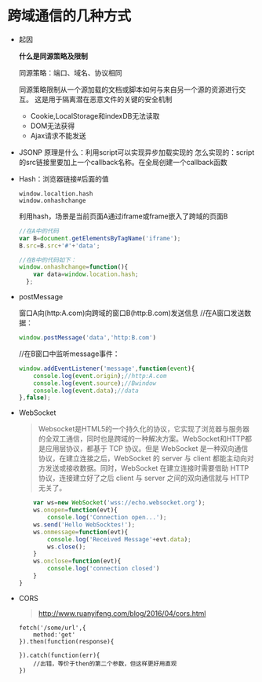 # 跨域通信的几种方式
- 起因

  **什么是同源策略及限制**

  同源策略：端口、域名、协议相同

  同源策略限制从一个源加载的文档或脚本如何与来自另一个源的资源进行交互。
  这是用于隔离潜在恶意文件的关键的安全机制
   - Cookie,LocalStorage和indexDB无法读取
   - DOM无法获得
   - Ajax请求不能发送

- JSONP
原理是什么：利用script可以实现异步加载实现的
怎么实现的：script的src链接里要加上一个callback名称。在全局创建一个callback函数

- Hash：浏览器链接#后面的值
  ```
  window.localtion.hash
  window.onhashchange
  ```
  利用hash，场景是当前页面A通过iframe或frame嵌入了跨域的页面B
  ```js
  //在A中的代码
  var B=document.getElementsByTagName('iframe');
  B.src=B.src+'#'+'data';
  ```
  ```js
  //在B中的代码如下：
  window.onhashchange=function(){
      var data=window.location.hash;
    };
  ```
- postMessage

    窗口A向(http:A.com)向跨域的窗口B(http:B.com)发送信息
    //在A窗口发送数据：
    ```js
    window.postMessage('data','http:B.com')
    ```
    //在B窗口中监听message事件：
    ```js
    window.addEventListener('message',function(event){
        console.log(event.origin);//http:A.com
        console.log(event.source);//Bwindow
        console.log(event.data);//data
    },false);
    ```
- WebSocket
  > Websocket是HTML5的一个持久化的协议，它实现了浏览器与服务器的全双工通信，同时也是跨域的一种解决方案。WebSocket和HTTP都是应用层协议，都基于 TCP 协议。但是 WebSocket 是一种双向通信协议，在建立连接之后，WebSocket 的 server 与 client 都能主动向对方发送或接收数据。同时，WebSocket 在建立连接时需要借助 HTTP 协议，连接建立好了之后 client 与 server 之间的双向通信就与 HTTP 无关了。

    ```js
        var ws=new WebSocket('wss://echo.websocket.org');
        ws.onopen=function(evt){
            console.log('Connection open...');
        ws.send('Hello WebSocktes!');
        ws.onmessage=function(evt){
            console.log('Received Message'+evt.data);
            ws.close();
        }
        ws.onclose=function(evt){
            console.log('connection closed')
        }
    }
    ```
- CORS
  > http://www.ruanyifeng.com/blog/2016/04/cors.html

  ```
  fetch('/some/url',{
      method:'get'
  }).then(function(response){
      
  }).catch(function(err){
      //出错，等价于then的第二个参数，但这样更好用直观
  })
  ```